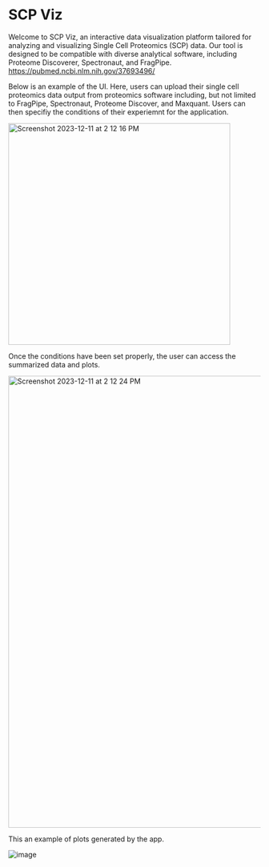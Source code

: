 # SCP Viz
Welcome to SCP Viz, an interactive data visualization platform tailored for analyzing and visualizing Single Cell Proteomics (SCP) data. Our tool is designed to be compatible with diverse analytical software, including Proteome Discoverer, Spectronaut, and FragPipe.
https://pubmed.ncbi.nlm.nih.gov/37693496/

Below is an example of the UI. Here, users can upload their single cell proteomics data output from proteomics software including, but not limited to FragPipe, Spectronaut, Proteome Discover, and Maxquant. Users can then specifiy the conditions of their experiemnt for the application.

<img width="443" alt="Screenshot 2023-12-11 at 2 12 16 PM" src="https://github.com/awarsh/SCP-Viz/assets/119141129/a71cc62a-1861-40ee-b3b8-0f2077c72bba">

Once the conditions have been set properly, the user can access the summarized data and plots. 

<img width="903" alt="Screenshot 2023-12-11 at 2 12 24 PM" src="https://github.com/awarsh/SCP-Viz/assets/119141129/a7378a7e-29ee-4ac5-b2f9-139404e16962">

This an example of plots generated by the app. 

![image](https://github.com/awarsh/SCP-Viz/assets/119141129/f01ff050-b080-478a-b247-534a27fd88dd)
